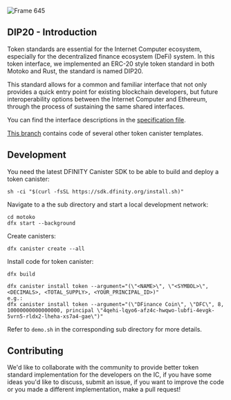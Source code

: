 ![Frame 645](https://user-images.githubusercontent.com/73345016/144495493-0a9e2cf8-1812-47dd-93fb-9dca9c840422.png)

## DIP20 - Introduction

Token standards are essential for the Internet Computer ecosystem, especially for the decentralized finance ecosystem (DeFi) system. In this token interface, we implemented an ERC-20 style token standard in both Motoko and Rust, the standard is named DIP20.

This standard allows for a common and familiar interface that not only provides a quick entry point for existing blockchain developers, but future interoperability options between the Internet Computer and Ethereum, through the process of sustaining the same shared interfaces.

You can find the interface descriptions in the [specification file](./spec.md).

[This branch](https://github.com/dfinance-tech/ic-token/tree/templates) contains code of several other token canister templates.


## Development

You need the latest DFINITY Canister SDK to be able to build and deploy a token canister:

```shell
sh -ci "$(curl -fsSL https://sdk.dfinity.org/install.sh)"
```

Navigate to a the sub directory and start a local development network:

```shell
cd motoko
dfx start --background
```

Create canisters:

```shell
dfx canister create --all
```

Install code for token canister:

```
dfx build

dfx canister install token --argument="(\"<NAME>\", \"<SYMBOL>\", <DECIMALS>, <TOTAL_SUPPLY>, <YOUR_PRINCIPAL_ID>)"
e.g.:
dfx canister install token --argument="(\"DFinance Coin\", \"DFC\", 8, 10000000000000000, principal \"4qehi-lqyo6-afz4c-hwqwo-lubfi-4evgk-5vrn5-rldx2-lheha-xs7a4-gae\")"
```

Refer to `demo.sh` in the corresponding sub directory for more details.



## Contributing

We'd like to collaborate with the community to provide better token standard implementation for the developers on the IC, if you have some ideas you'd like to discuss, submit an issue, if you want to improve the code or you made a different implementation, make a pull request!

